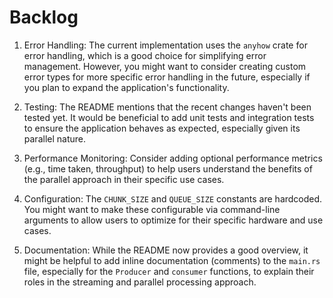 # Backlog

1. Error Handling: The current implementation uses the `anyhow` crate for error handling, which is a good choice for simplifying error management. However, you might want to consider creating custom error types for more specific error handling in the future, especially if you plan to expand the application's functionality.

2. Testing: The README mentions that the recent changes haven't been tested yet. It would be beneficial to add unit tests and integration tests to ensure the application behaves as expected, especially given its parallel nature.

3. Performance Monitoring: Consider adding optional performance metrics (e.g., time taken, throughput) to help users understand the benefits of the parallel approach in their specific use cases.

4. Configuration: The `CHUNK_SIZE` and `QUEUE_SIZE` constants are hardcoded. You might want to make these configurable via command-line arguments to allow users to optimize for their specific hardware and use cases.

5. Documentation: While the README now provides a good overview, it might be helpful to add inline documentation (comments) to the `main.rs` file, especially for the `Producer` and `consumer` functions, to explain their roles in the streaming and parallel processing approach.
